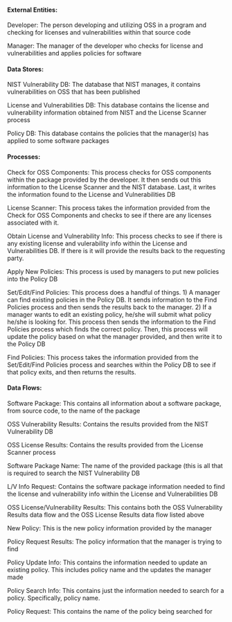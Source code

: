 #### External Entities:

Developer: The person developing and utilizing OSS in a program and checking for licenses and vulnerabilities within that source code

Manager: The manager of the developer who checks for license and vulnerabilities and applies policies for software

#### Data Stores:

NIST Vulnerability DB: The database that NIST manages, it contains vulnerabilities on OSS that has been published 

License and Vulnerabilities DB: This database contains the license and vulnerability information obtained from NIST and the License Scanner process

Policy DB: This database contains the policies that the manager(s) has applied to some software packages

#### Processes:

Check for OSS Components: This process checks for OSS components within the package provided by the developer. It then sends out this information to the License Scanner and the NIST database. Last, it writes the information found to the License and Vulnerabilities DB
    
License Scanner: This process takes the information provided from the Check for OSS Components and checks to see if there are any licenses associated with it.

Obtain License and Vulnerability Info: This process checks to see if there is any existing license and vulerability info within the License and Vulnerabilities DB. If there is it will provide the results back to the requesting party.

Apply New Policies: This process is used by managers to put new policies into the Policy DB

Set/Edit/Find Policies: This process does a handful of things. 1) A manager can find existing policies in the Policy DB. It sends information to the Find Policies process and then sends the results back to the manager. 2) If a manager wants to edit an existing policy, he/she will submit what policy he/she is looking for. This process then sends the information to the Find Policies process which finds the correct policy. Then, this process will update the policy based on what the manager provided, and then write it to the Policy DB

Find Policies: This process takes the information provided from the Set/Edit/Find Policies process and searches within the Policy DB to see if that policy exits, and then returns the results.

#### Data Flows:

Software Package: This contains all information about a software package, from source code, to the name of the package

OSS Vulnerability Results: Contains the results provided from the NIST Vulnerability DB

OSS License Results: Contains the results provided from the License Scanner process

Software Package Name: The name of the provided package (this is all that is required to search the NIST Vulnerability DB

L/V Info Request: Contains the software package information needed to find the license and vulnerability info within the License and Vulnerabilities DB

OSS License/Vulnerability Results: This contains both the OSS Vulnerability Results data flow and the OSS License Results data flow listed above

New Policy: This is the new policy information provided by the manager

Policy Request Results: The policy information that the manager is trying to find

Policy Update Info: This contains the information needed to update an existing policy. This includes policy name and the updates the manager made

Policy Search Info: This contains just the information needed to search for a policy. Specifically, policy name.

Policy Request: This contains the name of the policy being searched for
